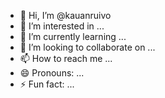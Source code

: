 - 👋 Hi, I’m @kauanruivo
- 👀 I’m interested in ...
- 🌱 I’m currently learning ...
- 💞️ I’m looking to collaborate on ...
- 📫 How to reach me ...
- 😄 Pronouns: ...
- ⚡ Fun fact: ...

<!---
kauanruivo/kauanruivo is a ✨ special ✨ repository because its `README.md` (this file) appears on your GitHub profile.
You can click the Preview link to take a look at your changes.
--->
